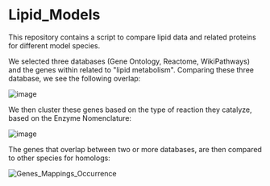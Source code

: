 # Lipid_Models

This repository contains a script to compare lipid data and related proteins for different model species. 

We selected three databases (Gene Ontology, Reactome, WikiPathways) and the genes within related to "lipid metabolism".
Comparing these three database, we see the following overlap:

![image](https://user-images.githubusercontent.com/26277832/203064607-b393f1bb-68be-4bcc-ab9e-9944fa89bea5.png)

We then cluster these genes based on the type of reaction they catalyze, based on the Enzyme Nomenclature:

![image](https://user-images.githubusercontent.com/26277832/203064727-334f14d8-cb4a-461f-8e58-81fea0590bf0.png)

The genes that overlap between two or more databases, are then compared to other species for homologs:

![Genes_Mappings_Occurrence](https://user-images.githubusercontent.com/26277832/204802112-6b1aaef3-2b1d-4b9f-af80-accb3ee32d06.png)

